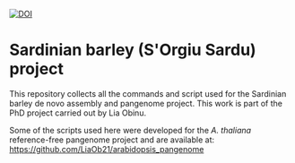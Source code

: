 [![DOI](https://zenodo.org/badge/830880674.svg)](https://doi.org/10.5281/zenodo.14013826)


# Sardinian barley (S'Orgiu Sardu) project

This repository collects all the commands and script used for the Sardinian barley de novo assembly and pangenome project. This work is part of the PhD project carried out by Lia Obinu.

Some of the scripts used here were developed for the *A. thaliana* reference-free pangenome project and are available at: https://github.com/LiaOb21/arabidopsis_pangenome